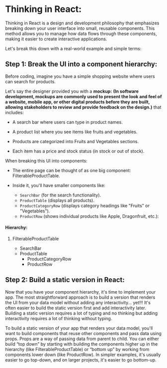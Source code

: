 # Thinking in React:

Thinking in React is a design and development philosophy that emphasizes breaking down your user interface into small, reusable components. This method allows you to manage how data flows through these components, making it easier to create interactive applications.

Let's break this down with a real-world example and simple terms:

## Step 1: Break the UI into a component hierarchy:

Before coding, imagine you have a simple shopping website where users can search for products.

Let's say the designer provided you with a **mockup:** **(In software development, mockups are commonly used to present the look and feel of a website, mobile app, or other digital products before they are built, allowing stakeholders to review and provide feedback on the design.)** that includes:

- A search bar where users can type in product names.

- A product list where you see items like fruits and vegetables.

- Products are categorized into Fruits and Vegetables sections.

- Each item has a price and stock status (in stock or out of stock).

When breaking this UI into components:

- The entire page can be thought of as one big component: FilterableProductTable.

* Inside it, you'll have smaller components like:

  - `SearchBar` (for the search functionality).
  - `ProductTable` (displays all products).
  - `ProductCategoryRow` (displays category headings like "Fruits" or "Vegetables").
  - `ProductRow` (shows individual products like Apple, Dragonfruit, etc.):

#### Hierarchy:

1. FilterableProductTable

   - SearchBar

   * ProductTable
     - ProductCategoryRow
     * ProductRow

## Step 2: Build a static version in React:

Now that you have your component hierarchy, it's time to implement your app.
The most straightforward approach is to build a version that renders the UI from your data model without adding any interactivity… yet!!!
It's often easier to build the static version first and add interactivity later.
Building a static version requires a lot of typing and no thinking but adding interactivity requires a lot of thinking without typing.

To build a static version of your app that renders your data model, you'll want to build components that reuse other components and pass data using props. Props are a way of passing data from parent to child.
You can either build “top down” by starting with building the components higher up in the hierarchy (like FilterableProductTable) or “bottom up” by working from components lower down (like ProductRow).
In simpler examples, it's usually easier to go top-down, and on larger projects, it's easier to go bottom-up.
